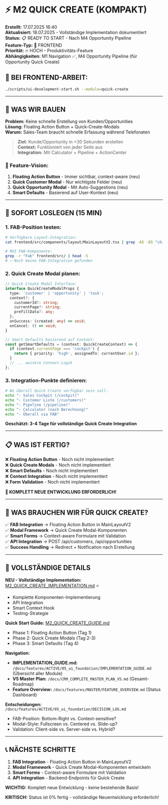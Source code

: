 # ⚡ M2 QUICK CREATE (KOMPAKT)

**Erstellt:** 17.07.2025 16:40  
**Aktualisiert:** 18.07.2025 - Vollständige Implementation dokumentiert  
**Status:** 📋 READY TO START - Nach M4 Opportunity Pipeline  
**Feature-Typ:** 🎨 FRONTEND  
**Priorität:** 🔥 HOCH - Produktivitäts-Feature  
**Abhängigkeiten:** M1 Navigation ✅, M4 Opportunity Pipeline (für Opportunity Quick Create)

## 🚨 BEI FRONTEND-ARBEIT:
```bash
./scripts/ui-development-start.sh --module=quick-create
```

---

## 🧠 WAS WIR BAUEN

**Problem:** Keine schnelle Erstellung von Kunden/Opportunities  
**Lösung:** Floating Action Button + Quick-Create-Modals  
**Warum:** Sales-Team braucht schnelle Erfassung während Telefonaten  

> **Ziel:** Kunde/Opportunity in <30 Sekunden erstellen  
> **Context:** Funktioniert von jeder Seite aus  
> **Integration:** Mit Calculator + Pipeline + ActionCenter  

### 🎯 Feature-Vision:
1. **Floating Action Button** - Immer sichtbar, context-aware (neu)
2. **Quick Customer Modal** - Nur wichtigste Felder (neu)  
3. **Quick Opportunity Modal** - Mit Auto-Suggestions (neu)
4. **Smart Defaults** - Basierend auf User-Kontext (neu)

---

## 🚀 SOFORT LOSLEGEN (15 MIN)

### 1. **FAB-Position testen:**
```bash
# Verfügbare Layout-Integration:
cat frontend/src/components/layout/MainLayoutV2.tsx | grep -A5 -B5 "children"

# MUI FAB-Komponente:
grep -r "Fab" frontend/src/ | head -5
# → Noch keine FAB-Integration gefunden
```

### 2. **Quick Create Modal planen:**
```typescript
// Quick Create Modal Interface:
interface QuickCreateModalProps {
  type: 'customer' | 'opportunity' | 'task';
  context?: {
    customerId?: string;
    currentPage?: string;
    prefillData?: any;
  };
  onSuccess: (created: any) => void;
  onCancel: () => void;
}

// Smart Defaults basierend auf Context:
const getSmartDefaults = (context: QuickCreateContext) => {
  if (context.currentPage === 'cockpit') {
    return { priority: 'high', assignedTo: currentUser.id };
  }
  // ... weitere Context-Logik
};
```

### 3. **Integration-Punkte definieren:**
```bash
# Wo überall Quick Create verfügbar sein soll:
echo "- Sales Cockpit (/cockpit)"
echo "- Customer Liste (/customers)"
echo "- Pipeline (/pipeline)"
echo "- Calculator (nach Berechnung)"
echo "- Überall via FAB"
```

**Geschätzt: 3-4 Tage für vollständige Quick Create Integration**

---

## 📋 WAS IST FERTIG?

❌ **Floating Action Button** - Noch nicht implementiert  
❌ **Quick Create Modals** - Noch nicht implementiert  
❌ **Smart Defaults** - Noch nicht implementiert  
❌ **Context Integration** - Noch nicht implementiert  
❌ **Form Validation** - Noch nicht implementiert  

**🎯 KOMPLETT NEUE ENTWICKLUNG ERFORDERLICH!**

---

## 🚨 WAS BRAUCHEN WIR FÜR QUICK CREATE?

✅ **FAB Integration** → Floating Action Button in MainLayoutV2  
✅ **Modal Framework** → Quick Create Modal-Komponenten  
✅ **Smart Forms** → Context-aware Formulare mit Validation  
✅ **API Integration** → POST /api/customers, /api/opportunities  
✅ **Success Handling** → Redirect + Notification nach Erstellung  

---

## 🔗 VOLLSTÄNDIGE DETAILS

**NEU - Vollständige Implementation:** [M2_QUICK_CREATE_IMPLEMENTATION.md](./M2_QUICK_CREATE_IMPLEMENTATION.md) ⭐
- Komplette Komponenten-Implementierung
- API Integration
- Smart Context Hook
- Testing-Strategie

**Quick Start Guide:** [M2_QUICK_CREATE_GUIDE.md](./guides/M2_QUICK_CREATE_GUIDE.md)
- Phase 1: Floating Action Button (Tag 1)
- Phase 2: Quick Create Modals (Tag 2-3)
- Phase 3: Smart Defaults (Tag 4)

**Navigation:** 
- **IMPLEMENTATION_GUIDE.md:** `/docs/features/ACTIVE/05_ui_foundation/IMPLEMENTATION_GUIDE.md` (Übersicht aller Module)
- **V5 Master Plan:** `/docs/CRM_COMPLETE_MASTER_PLAN_V5.md` (Gesamt-Roadmap)
- **Feature Overview:** `/docs/features/MASTER/FEATURE_OVERVIEW.md` (Status Dashboard)

**Entscheidungen:** `/docs/features/ACTIVE/05_ui_foundation/DECISION_LOG.md`
- FAB-Position: Bottom-Right vs. Context-sensitive?
- Modal-Style: Fullscreen vs. Centered vs. Slide-up?
- Validation: Client-side vs. Server-side vs. Hybrid?

---

## 📞 NÄCHSTE SCHRITTE

1. **FAB Integration** - Floating Action Button in MainLayoutV2
2. **Modal Framework** - Quick Create Modal-Komponenten entwickeln  
3. **Smart Forms** - Context-aware Formulare mit Validation
4. **API Integration** - Backend-Endpoints für Quick Create

**WICHTIG:** Komplett neue Entwicklung - keine bestehende Basis!

**KRITISCH:** Status ist 0% fertig - vollständige Neuentwicklung erforderlich!